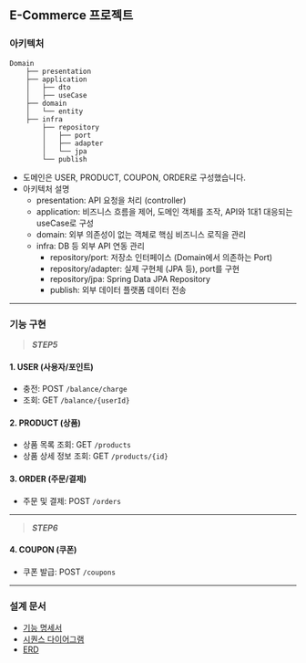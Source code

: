 ## E-Commerce 프로젝트
### 아키텍처
```
Domain
    ├── presentation
    ├── application 
    │   ├── dto
    │   ├── useCase
    ├── domain
    │   └── entity
    ├── infra
        ├── repository
        │   ├── port
        │   ├── adapter
        │   └── jpa
        └── publish
```
- 도메인은 USER, PRODUCT, COUPON, ORDER로 구성했습니다.
- 아키텍처 설명
  - presentation: API 요청을 처리 (controller)
  - application: 비즈니스 흐름을 제어, 도메인 객체를 조작, API와 1대1 대응되는 useCase로 구성
  - domain: 외부 의존성이 없는 객체로 핵심 비즈니스 로직을 관리
  - infra: DB 등 외부 API 연동 관리
    - repository/port: 저장소 인터페이스 (Domain에서 의존하는 Port)
    - repository/adapter: 실제 구현체 (JPA 등), port를 구현
    - repository/jpa: Spring Data JPA Repository
    - publish: 외부 데이터 플랫폼 데이터 전송

---
### 기능 구현
> ***STEP5***
#### 1. USER (사용자/포인트)
- 충전: POST `/balance/charge`
- 조회: GET `/balance/{userId}`

#### 2. PRODUCT (상품)
- 상품 목록 조회: GET `/products`
- 상품 상세 정보 조회: GET `/products/{id}`

#### 3. ORDER (주문/결제)
- 주문 및 결제: POST `/orders`

---

> ***STEP6***
#### 4. COUPON (쿠폰)
- 쿠폰 발급: POST `/coupons`
---
### 설계 문서
- [기능 명세서](https://github.com/ssunnykku/e-commerce/blob/STEP3/docs/requirements_specification.md)
- [시퀀스 다이어그램](https://github.com/ssunnykku/e-commerce/tree/STEP3/docs/sequence)
- [ERD](https://github.com/ssunnykku/e-commerce/blob/STEP3/docs/erd.md)
